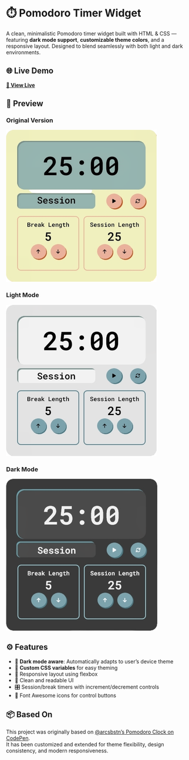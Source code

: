 # ⏱️ Pomodoro Timer Widget

A clean, minimalistic Pomodoro timer widget built with HTML & CSS — featuring **dark mode support**, **customizable theme colors**, and a responsive layout. Designed to blend seamlessly with both light and dark environments.


## 🌐 Live Demo
**[🔗 View Live](https://alestudyhub-pomodoro.vercel.app/)**


## 📸 Preview
### Original Version
![Light Mode Screenshot](./screenshots/original-version.png)

### Light Mode  
![Light Mode Screenshot](./screenshots/light-mode.png)

### Dark Mode  
![Dark Mode Screenshot](./screenshots/dark-mode.png)


## ⚙️ Features

- 🌙 **Dark mode aware**: Automatically adapts to user’s device theme
- 🎨 **Custom CSS variables** for easy theming
- 🧱 Responsive layout using flexbox
- 🧼 Clean and readable UI
- 🎛️ Session/break timers with increment/decrement controls
- 🎯 Font Awesome icons for control buttons


## 📦 Based On

This project was originally based on [@arcsbstn’s Pomodoro Clock on CodePen](https://codepen.io/arcsbstn/pen/ExEJvxM).  
It has been customized and extended for theme flexibility, design consistency, and modern responsiveness.
